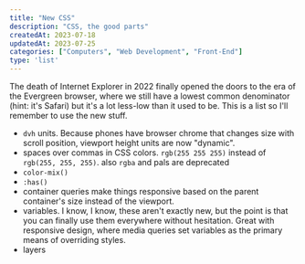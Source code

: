 ```yaml
---
title: "New CSS"
description: "CSS, the good parts"
createdAt: 2023-07-18
updatedAt: 2023-07-25
categories: ["Computers", "Web Development", "Front-End"]
type: 'list'
---
```


The death of Internet Explorer in 2022 finally opened the doors to the era of the Evergreen browser, where we still have a lowest common denominator (hint: it's Safari) but it's a lot less-low than it used to be. This is a list so I'll remember to use the new stuff.

- `dvh` units. Because phones have browser chrome that changes size with scroll position, viewport height units are now "dynamic".
- spaces over commas in CSS colors. `rgb(255 255 255)` instead of `rgb(255, 255, 255)`. also `rgba` and pals are deprecated
- `color-mix()` 
- `:has()`
- container queries make things responsive based on the parent container's size instead of the viewport. 
- variables. I know, I know, these aren't exactly new, but the point is that you can finally use them everywhere without hesitation. Great with responsive design, where media queries set variables as the primary means of overriding styles.
- layers